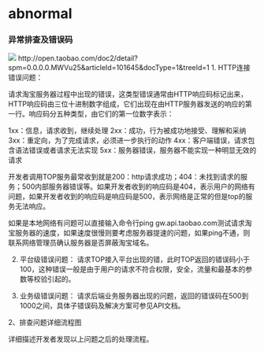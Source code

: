 # abnormal
### 异常排查及错误码
<img src="http://img.alicdn.com/top/i1/TB1k0YFFVXXXXbFXpXXSutbFXXX.jpg">
http://open.taobao.com/doc2/detail?spm=0.0.0.0.MWVu25&articleId=101645&docType=1&treeId=1
1. HTTP连接错误问题：

请求淘宝服务器过程中出现的错误，这类型错误通常由HTTP响应码标记出来，HTTP响应码由三位十进制数字组成，它们出现在由HTTP服务器发送的响应的第一行。响应码分五种类型，由它们的第一位数字表示：

1xx：信息，请求收到，继续处理
2xx：成功，行为被成功地接受、理解和采纳
3xx：重定向，为了完成请求，必须进一步执行的动作
4xx：客户端错误，请求包含语法错误或者请求无法实现
5xx：服务器错误，服务器不能实现一种明显无效的请求

开发者调用TOP服务最常收到就是200：http请求成功；404：未找到请求的服务；500内部服务器错误等。如果开发者收到的响应码是404，表示用户的网络有问题，如果开发者收到的响应码是响应码是500，表示网络是正常的但是top的服务无法响应。

如果是本地网络有问题可以直接输入命令行ping gw.api.taobao.com测试请求淘宝服务器的速度，如果速度很慢则要考虑服务器提速的问题，如果ping不通，则联系网络管理员确认服务器是否屏蔽淘宝域名。

2. 平台级错误问题：
请求TOP接入平台出现的错，此时TOP返回的错误码小于100，这种错误一般是由于用户的请求不符合权限，安全，流量和最基本的参数等校验引起的。

3. 业务级错误问题：
请求后端业务服务器出现的问题，返回的错误码在500到1000之间，具体子错误码及解决方案可参见API文档。

2、排查问题详细流程图

详细描述开发者发现以上问题之后的处理流程。



